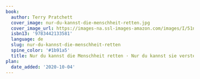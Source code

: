 ```yaml
---
book:
  author: Terry Pratchett
  cover_image: nur-du-kannst-die-menschheit-retten.jpg
  cover_image_url: https://images-na.ssl-images-amazon.com/images/I/51nATKV-BBL._SX340_BO1,204,203,200_.jpg
  isbn13: '9783442133581'
  language: de
  slug: nur-du-kannst-die-menschheit-retten
  spine_color: '#1b91a5'
  title: Nur du kannst die Menschheit retten · Nur du kannst sie verstehen · Nur du hast den Schlüssel
plan:
  date_added: '2020-10-04'
---
```

